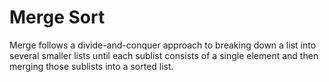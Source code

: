 # Merge Sort
Merge follows a divide-and-conquer approach to breaking down a list into several smaller lists until each sublist consists of a single element and then merging those sublists into a sorted list.